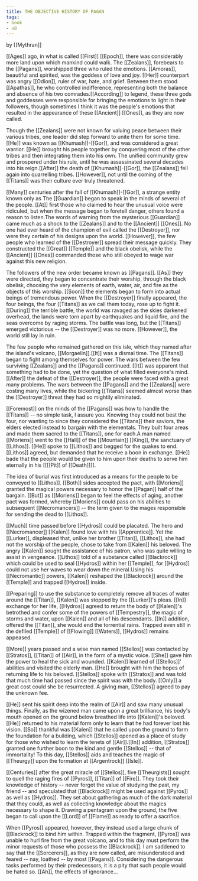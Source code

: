 ```yaml
---
title: THE OBJECTIVE HISTORY OF PAGAN
tags:
- book
- u8
---
```


by [[Mythran]]  
  
[[Ages]] ago, in what is called [[First]] [[Epoch]], there was considerably more land upon which mankind could walk. The [[Zealans]], forebears to the [[Pagans]], worshipped three who ruled the emotions. [[Amoras]], beautiful and spirited, was the goddess of love and joy. [[Her]] counterpart was angry [[Odion]], ruler of war, hate, and grief. Between them stood [[Apathas]], he who controlled indifference, representing both the balance and absence of his two comrades.[[According]] to legend, these three gods and goddesses were responsible for bringing the emotions to light in their followers, though sometimes I think it was the people's emotions that resulted in the appearance of these [[Ancient]] [[Ones]], as they are now called.  
  
Though the [[Zealans]] were not known for valuing peace between their various tribes, one leader did step forward to unite them for some time. [[He]] was known as [[Khumash]]-[[Gor]], and was considered a great warrior. [[He]] brought his people together by conquering most of the other tribes and then integrating them into his own. The unified community grew and prospered under his rule, until he was assassinated several decades into his reign.[[After]] the death of [[Khumash]]-[[Gor]], the [[Zealans]] fell again into quarrelling tribes. [[However]], not until the coming of the [[Titans]] was their culture ever truly threatened.  
  
[[Many]] centuries after the fall of [[Khumash]]-[[Gor]], a strange entity known only as The [[Guardian]] began to speak in the minds of several of the people. [[At]] first those who claimed to hear the unusual voice were ridiculed, but when the message began to foretell danger, others found a reason to listen.The words of warning from the mysterious [[Guardian]] came much as a shock to the [[Zealans]] and to the [[Ancient]] [[Ones]]. No one had ever heard of the champion of evil called the [[Destroyer]], nor were they certain of his designs upon the world. [[However]], the few people who learned of the [[Destroyer]] spread their message quickly. They constructed the [[Great]] [[Temple]] and the black obelisk, while the [[Ancient]] [[Ones]] commanded those who still obeyed to wage war against this new religion.  
  
The followers of the new order became known as [[Pagans]]. [[As]] they were directed, they began to concentrate their worship, through the black obelisk, choosing the very elements of earth, water, air, and fire as the objects of this worship. [[Soon]] the elements began to form into actual beings of tremendous power. When the [[Destroyer]] finally appeared, the four beings, the four [[Titans]] as we call them today, rose up to fight it.[[During]] the terrible battle, the world was ravaged as the skies darkened overhead, the lands were torn apart by earthquakes and liquid fire, and the seas overcome by raging storms. The battle was long, but the [[Titans]] emerged victorious -- the [[Destroyer]] was no more. [[However]], the world still lay in ruin.  
  
The few people who remained gathered on this isle, which they named after the island's volcano, [[Morgaelin]].[[It]] was a dismal time. The [[Titans]] began to fight among themselves for power. The wars between the few surviving [[Zealans]] and the [[Pagans]] continued. [[It]] was apparent that something had to be done, yet the question of what filled everyone's mind.[[After]] the defeat of the [[Destroyer]], the people were faced with a great many problems. The wars between the [[Pagans]] and the [[Zealans]] were costing many lives, while the bickering [[Titans]] seemed almost worse than the [[Destroyer]] threat they had so mightily eliminated.  
  
[[Foremost]] on the minds of the [[Pagans]] was how to handle the [[Titans]] -- no simple task, I assure you. Knowing they could not best the four, nor wanting to since they considered the [[Titans]] their saviors, the elders elected instead to bargain with the elementals. They built four areas and made them sacred to the [[Titans]], one for each.A man named [[Moriens]] went to the [[Hall]] of the [[Mountain]] [[King]], the sanctuary of [[Lithos]]. [[He]] spoke to [[Lithos]] and begged for the quakes to end. [[Lithos]] agreed, but demanded that he receive a boon in exchange. [[He]] bade that the people would be given to him upon their deaths to serve him eternally in his [[[[Pit]] of [[Death]]]].  
  
The idea of burial was first introduced as a means for the people to be conveyed to [[Lithos]]. [[Both]] sides accepted the pact, with [[Moriens]] granted the magical powers necessary to honor the [[Pagan]] half of the bargain. [[But]] as [[Moriens]] began to feel the effects of aging, another pact was formed, whereby [[Moriens]] could pass on his abilities to subsequent [[Necromancers]] -- the term given to the mages responsible for sending the dead to [[Lithos]].  
  
[[Much]] time passed before [[Hydros]] could be placated. The hero and [[Necromancer]] [[Kalen]] found love with his [[Apprentice]]. Yet the [[Lurker]], displeased that, unlike her brother [[Titan]], [[Lithos]], she had not the worship of the people, chose to take from [[Kalen]] his beloved. The angry [[Kalen]] sought the assistance of his patron, who was quite willing to assist in vengeance. [[Lithos]] told of a substance called [[Blackrock]] which could be used to seal [[Hydros]] within her [[Temple]], for [[Hydros]] could not use her waves to wear down the mineral.Using his [[Necromantic]] powers, [[Kalen]] reshaped the [[Blackrock]] around the [[Temple]] and trapped [[Hydros]] inside.  
  
[[Preparing]] to use the substance to completely remove all traces of water around the [[Titan]], [[Kalen]] was stopped by the [[Lurker]]'s pleas. [[In]] exchange for her life, [[Hydros]] agreed to return the body of [[Kalen]]'s betrothed and confer some of the powers of [[Tempestry]], the magic of storms and water, upon [[Kalen]] and all of his descendants. [[In]] addition, offered the [[Titan]], she would end the torrential rains. Trapped even still in the defiled [[Temple]] of [[Flowing]] [[Waters]], [[Hydros]] remains appeased.  
  
[[More]] years passed and a wise man named [[Stellos]] was contacted by [[Stratos]], [[Titan]] of [[Air]], in the form of a mystic voice. [[She]] gave him the power to heal the sick and wounded. [[Kalen]] learned of [[Stellos]]' abilities and visited the elderly man. [[He]] brought with him the hopes of returning life to his beloved. [[Stellos]] spoke with [[Stratos]] and was told that much time had passed since the spirit was with the body. [[Only]] a great cost could she be resurrected. A giving man, [[Stellos]] agreed to pay the unknown fee.  
  
[[He]] sent his spirit deep into the realm of [[Air]] and saw many unusual things. Finally, as the wizened man came upon a great brilliance, his body's mouth opened on the ground below breathed life into [[Kalen]]'s beloved. [[He]] returned to his material form only to learn that he had forever lost his vision. [[So]] thankful was [[Kalen]] that he called upon the ground to form the foundation for a building, which [[Stellos]] opened as a place of study for those who wished to learn the tenets of [[Air]].[[In]] addition, [[Stratos]] granted one further boon to the kind and gentle [[Stellos]] -- that of immortality! To this day, [[Stellos]] aids and teaches the magic of [[Theurgy]] upon the formation at [[Argentrock]] [[Isle]].  
  
[[Centuries]] after the great miracle of [[Stellos]], five [[Theurgists]] sought to quell the raging fires of [[Pyros]], [[Titan]] of [[Fire]]. They took their knowledge of history -- never forget the value of studying the past, my friend -- and speculated that [[Blackrock]] might be used against [[Pyros]] as well as [[Hydros]]. They set about gathering as much of the dark material that they could, as well as collecting knowledge about the magics necessary to shape it. Drawing a pentagram upon the ground, the five began to call upon the [[Lord]] of [[Flame]] as ready to offer a sacrifice.  
  
When [[Pyros]] appeared, however, they instead used a large chunk of [[Blackrock]] to bind him within. Trapped within the fragment, [[Pyros]] was unable to hurl fire from the great volcano, and to this day must perform the minor requests of those who possess the [[Blackrock]]. I am saddened to say that the [[Sorcerers]], as they are now called, are misunderstood and feared -- nay, loathed -- by most [[Pagans]]. Considering the dangerous tasks performed by their predecessors, it is a pity that such people would be hated so. [[Ah]], the effects of ignorance...